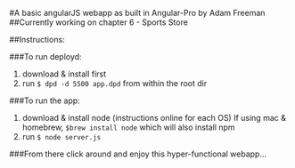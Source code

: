 #A basic angularJS webapp as built in Angular-Pro by Adam Freeman
##Currently working on chapter 6 - Sports Store

##Instructions:

###To run deployd:
1) download \& install first <a href="www.deployd.com"></a>
2) run `$ dpd -d 5500 app.dpd` from within the root dir

###To run the app:
1) download \& install node (instructions online for each OS)
If using mac \& homebrew, `$brew install node` which will also install npm
2) run `$ node server.js`

###From there click around and enjoy this hyper-functional webapp...